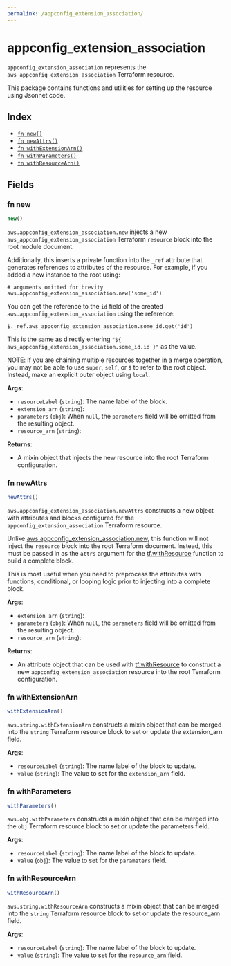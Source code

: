```yaml
---
permalink: /appconfig_extension_association/
---
```


# appconfig_extension_association

`appconfig_extension_association` represents the `aws_appconfig_extension_association` Terraform resource.



This package contains functions and utilities for setting up the resource using Jsonnet code.


## Index

* [`fn new()`](#fn-new)
* [`fn newAttrs()`](#fn-newattrs)
* [`fn withExtensionArn()`](#fn-withextensionarn)
* [`fn withParameters()`](#fn-withparameters)
* [`fn withResourceArn()`](#fn-withresourcearn)

## Fields

### fn new

```ts
new()
```


`aws.appconfig_extension_association.new` injects a new `aws_appconfig_extension_association` Terraform `resource`
block into the root module document.

Additionally, this inserts a private function into the `_ref` attribute that generates references to attributes of the
resource. For example, if you added a new instance to the root using:

    # arguments omitted for brevity
    aws.appconfig_extension_association.new('some_id')

You can get the reference to the `id` field of the created `aws.appconfig_extension_association` using the reference:

    $._ref.aws_appconfig_extension_association.some_id.get('id')

This is the same as directly entering `"${ aws_appconfig_extension_association.some_id.id }"` as the value.

NOTE: if you are chaining multiple resources together in a merge operation, you may not be able to use `super`, `self`,
or `$` to refer to the root object. Instead, make an explicit outer object using `local`.

**Args**:
  - `resourceLabel` (`string`): The name label of the block.
  - `extension_arn` (`string`): 
  - `parameters` (`obj`):  When `null`, the `parameters` field will be omitted from the resulting object.
  - `resource_arn` (`string`): 

**Returns**:
- A mixin object that injects the new resource into the root Terraform configuration.


### fn newAttrs

```ts
newAttrs()
```


`aws.appconfig_extension_association.newAttrs` constructs a new object with attributes and blocks configured for the `appconfig_extension_association`
Terraform resource.

Unlike [aws.appconfig_extension_association.new](#fn-appconfig_extension_associationnew), this function will not inject the `resource`
block into the root Terraform document. Instead, this must be passed in as the `attrs` argument for the
[tf.withResource](https://github.com/tf-libsonnet/core/tree/main/docs#fn-withresource) function to build a complete block.

This is most useful when you need to preprocess the attributes with functions, conditional, or looping logic prior to
injecting into a complete block.

**Args**:
  - `extension_arn` (`string`): 
  - `parameters` (`obj`):  When `null`, the `parameters` field will be omitted from the resulting object.
  - `resource_arn` (`string`): 

**Returns**:
  - An attribute object that can be used with [tf.withResource](https://github.com/tf-libsonnet/core/tree/main/docs#fn-withresource) to construct a new `appconfig_extension_association` resource into the root Terraform configuration.


### fn withExtensionArn

```ts
withExtensionArn()
```

`aws.string.withExtensionArn` constructs a mixin object that can be merged into the `string`
Terraform resource block to set or update the extension_arn field.



**Args**:
  - `resourceLabel` (`string`): The name label of the block to update.
  - `value` (`string`): The value to set for the `extension_arn` field.


### fn withParameters

```ts
withParameters()
```

`aws.obj.withParameters` constructs a mixin object that can be merged into the `obj`
Terraform resource block to set or update the parameters field.



**Args**:
  - `resourceLabel` (`string`): The name label of the block to update.
  - `value` (`obj`): The value to set for the `parameters` field.


### fn withResourceArn

```ts
withResourceArn()
```

`aws.string.withResourceArn` constructs a mixin object that can be merged into the `string`
Terraform resource block to set or update the resource_arn field.



**Args**:
  - `resourceLabel` (`string`): The name label of the block to update.
  - `value` (`string`): The value to set for the `resource_arn` field.
